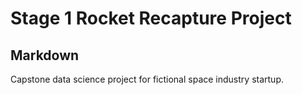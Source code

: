 # Stage 1 Rocket Recapture Project

## Markdown

Capstone data science project for fictional space industry startup.
